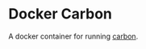 # Docker Carbon

A docker container for running [carbon](https://github.com/graphite-project/carbon).
